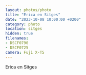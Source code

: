 ```yaml
---
layout: photos/photo
title: "Erica en Sitges"
date: "2023-10-08 10:00:00 +0200"
category: photo
location: sitges
hidden: true
filenames: 
- DSCF0790
- DSCF0725
camera: Fuji X-T5
---
```


Erica en Sitges
